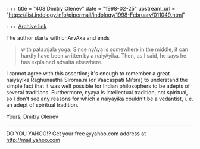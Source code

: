 +++
title = "403 Dmitry Olenev"
date = "1998-02-25"
upstream_url = "https://list.indology.info/pipermail/indology/1998-February/011049.html"

+++
[Archive link](https://list.indology.info/pipermail/indology/1998-February/011049.html)

 The author starts with chArvAka and ends
> with pata.njala yoga. Since nyAya is somewhere in the middle, it can
> hardly have been written by a naiyAyika. Then, as I said, he says he
> has explained advaita elsewhere.

I cannot agree with this assertion; it's enough to remember a great
naiyayika Raghunaatha Siroma.ni (or Vaacaspati Mi'sra) to understand
the simple fact that it was well possible for Indian philosophers to
be adepts of several traditions.
   Furthermore, nyaya is intellectual tradition, not spiritual, so I
don't see any reasons for which a naiyayika couldn't be a vedantist,
i. e. an adept of spiritual tradition.

  Yours, Dmitry Olenev
_________________________________________________________
DO YOU YAHOO!?
Get your free @yahoo.com address at http://mail.yahoo.com



